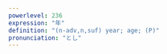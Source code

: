 ```yaml
---
powerlevel: 236
expression: "年"
definition: "(n-adv,n,suf) year; age; (P)"
pronunciation: "とし"
---
```

